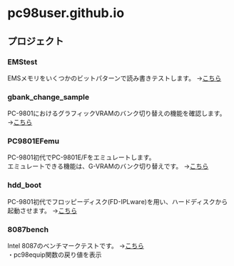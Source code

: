 # pc98user.github.io

## プロジェクト

### EMStest
EMSメモリをいくつかのビットパターンで読み書きテストします。
→[こちら](https://github.com/pc98user/EMStest)

### gbank_change_sample
PC-9801におけるグラフィックVRAMのバンク切り替えの機能を確認します。
→[こちら](https://github.com/pc98user/gbank_change_sample)

### PC9801EFemu
PC-9801初代でPC-9801E/Fをエミュレートします。<br>
エミュレートできる機能は、G-VRAMのバンク切り替えです。
→[こちら](https://github.com/pc98user/PC9801EFemu)

### hdd_boot
PC-9801初代でフロッピーディスク(FD-IPLware)を用い、ハードディスクから起動させます。
→[こちら](https://github.com/pc98user/hdd_boot)

### 8087bench
Intel 8087のベンチマークテストです。
→[こちら](https://github.com/pc98user/8087bench)<br>
・pc98equip関数の戻り値を表示